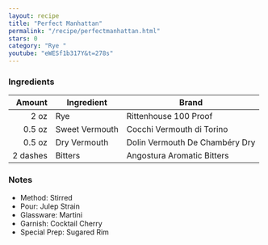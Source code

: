 ```yaml
---
layout: recipe
title: "Perfect Manhattan"
permalink: "/recipe/perfectmanhattan.html"
stars: 0
category: "Rye "
youtube: "eWESf1b317Y&t=278s"
---
```


### Ingredients

|     Amount  | Ingredient               | Brand          |
| -----------: | -------------- | ------------------------------ |
|         2 oz | Rye            | Rittenhouse 100 Proof          |
|       0.5 oz | Sweet Vermouth | Cocchi Vermouth di Torino      |
|       0.5 oz | Dry Vermouth   | Dolin Vermouth De Chambéry Dry |
|     2 dashes | Bitters        | Angostura Aromatic Bitters     |

### Notes

- Method: Stirred
- Pour: Julep Strain
- Glassware: Martini
- Garnish: Cocktail Cherry
- Special Prep: Sugared Rim
